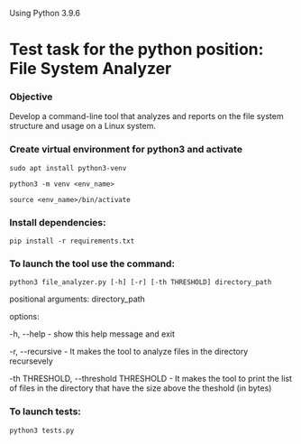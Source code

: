 Using Python 3.9.6

# Test task for the python position: File System Analyzer
### Objective
Develop a command-line tool that analyzes and reports on the file system structure and usage on a Linux system.

### Create virtual environment for python3 and activate
```
sudo apt install python3-venv
```
```
python3 -m venv <env_name>
```
```
source <env_name>/bin/activate
```
### Install dependencies:
```
pip install -r requirements.txt
```
### To launch the tool use the command:
```
python3 file_analyzer.py [-h] [-r] [-th THRESHOLD] directory_path
```
positional arguments: directory_path

options:

  -h, --help - show this help message and exit
  
  -r, --recursive - It makes the tool to analyze files in the directory recursevely
  
  -th THRESHOLD, --threshold THRESHOLD - It makes the tool to print the list of files in the directory that have the size above the theshold (in bytes)


### To launch tests:
```
python3 tests.py
```
